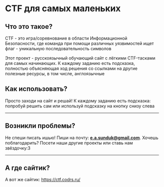 # CTF для самых маленьких #

## Что это такое? ##
CTF - это игра/соревнование в области Информационной Безопасности, где команда
при помощи различных уязвимостей ищет флаг - уникальную последовательность
символов 

Этот проект - русскоязычный обучающий сайт с лёгкими CTF-тасками для самых
начинающих. К каждому заданию есть подсказка, полностью объясняющая ход решения
со ссылками на другие полезные ресурсы, в том числе, англоязычные

## Как использовать? ##
Просто заходи на сайт и решай! К каждому заданию есть подсказка: попробуй
решить сам или используй подсказку на кнопку снизу слева

----------

## Возникли проблемы? ##
Не спеши писать ишью! Пиши на почту: **e.a.sunduk@gmail.com**. Хочешь
поблагодарить? Посети наши другие проекты или ставь нам звёздочку:3

---------

## А где сайтик? ##
А вот же сайтик:
https://ctf.codrs.ru/
